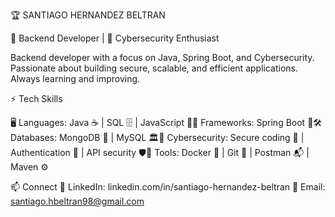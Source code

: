 🏆 SANTIAGO HERNANDEZ BELTRAN

🚀 Backend Developer | 🔐 Cybersecurity Enthusiast

Backend developer with a focus on Java, Spring Boot, and Cybersecurity. Passionate about building secure, scalable, and efficient applications. Always learning and improving.

⚡ Tech Skills

🖥️ Languages: Java ☕ | SQL 🗄️ | JavaScript 📜🚀 Frameworks: Spring Boot 🌱🛠️ Databases: MongoDB 🍃 | MySQL 🏛️🔐 Cybersecurity: Secure coding 🔏 | Authentication 🔑 | API security 🛡️🐳 Tools: Docker 🐳 | Git 🔗 | Postman 📬 | Maven ⚙️


📫 Connect
🔗 LinkedIn: linkedin.com/in/santiago-hernandez-beltran
📧 Email: santiago.hbeltran98@gmail.com

